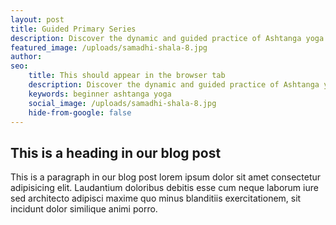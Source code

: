 ```yaml
---
layout: post
title: Guided Primary Series
description: Discover the dynamic and guided practice of Ashtanga yoga. Led by an authorized teacher, you'll flow through the Ashtanga sequence in sync with fellow yogis, fostering a sense of community and discipline.
featured_image: /uploads/samadhi-shala-8.jpg
author: 
seo: 
    title: This should appear in the browser tab
    description: Discover the dynamic and guided practice of Ashtanga yoga. Led by an authorized teacher, you'll flow through the Ashtanga sequence in sync with fellow yogis, fostering a sense of community and discipline.
    keywords: beginner ashtanga yoga
    social_image: /uploads/samadhi-shala-8.jpg
    hide-from-google: false
---
```


## This is a heading in our blog post 

This  is a paragraph in our blog post lorem ipsum dolor sit amet consectetur adipisicing elit. Laudantium doloribus debitis esse cum neque laborum iure sed architecto adipisci maxime quo minus blanditiis exercitationem, sit incidunt dolor similique animi porro.